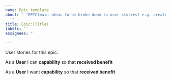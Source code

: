 ```yaml
---
name: Epic template
about: " 'EPIC(main ideas to be broke down to user stories) e.g. create home page
  '"
title: Epic:(Title)
labels: ''
assignees: ''

---
```


User stories for this epic: 

As a **User** I can **capability** so that **received benefit** 

As a **User** I want **capability** so that **received benefit**
